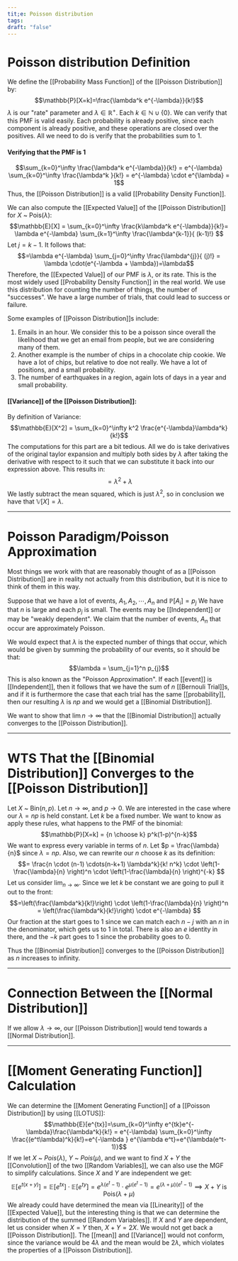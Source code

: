 ```yaml
---
tit;e: Poisson distribution
tags: 
draft: "false"
---
```

# Poisson distribution Definition 

We define the [[Probability Mass Function]] of the [[Poisson Distribution]] by:
$$\mathbb{P}[X=k]=\frac{\lambda^k e^{-\lambda}}{k!}$$
$\lambda$ is our "rate" parameter and $\lambda \in \mathbb{R}^+$. Each $k \in \mathbb{N}\cup \{ 0 \}$. We can verify that this PMF is valid easily. Each probability is already positive, since each component is already positive, and these operations are closed over the positives. All we need to do is verify that the probabilities sum to 1. 

#### Verifying that the PMF is 1 
$$\sum_{k=0}^\infty \frac{\lambda^k e^{-\lambda}}{k!} = e^{-\lambda} \sum_{k=0}^\infty \frac{\lambda^k }{k!} = e^{-\lambda} \cdot e^{\lambda} = 1$$
Thus, the [[Poisson Distribution]] is a valid [[Probability Density Function]]. 

We can also compute the [[Expected Value]] of the [[Poisson Distribution]] for $X$  ~ $\text{Pois}(\lambda)$:
$$\mathbb{E}[X] = \sum_{k=0}^\infty \frac{k\lambda^k e^{-\lambda}}{k!}= \lambda e^{-\lambda} \sum_{k=1}^\infty \frac{\lambda^{k-1}}{ (k-1)!} $$
Let $j=k-1$. It follows that:
$$=\lambda e^{-\lambda} \sum_{j=0}^\infty \frac{\lambda^{j}}{ (j)!} = \lambda \cdot(e^{-\lambda + \lambda})=\lambda$$
Therefore, the [[Expected Value]] of our PMF is $\lambda$, or its rate. This is the most widely used [[Probability Density Function]] in the real world. We use this distribution for counting the number of things, the number of "successes". We have a large number of trials, that could lead to success or failure. 

Some examples of [[Poisson Distribution]]s include:
1. Emails in an hour. We consider this to be a poisson since overall the likelihood that we get an email from people, but we are considering many of them. 
2. Another example is the number of chips in a chocolate chip cookie. We have a lot of chips, but relative to doe not really. We have a lot of positions, and a small probability. 
3. The number of earthquakes in a region, again lots of days in a year and small probability. 

#### [[Variance]] of the [[Poisson Distribution]]:
By definition of Variance:
$$\mathbb{E}[X^2] = \sum_{k=0}^\infty k^2 \frac{e^{-\lambda}\lambda^k}{k!}$$
The computations for this part are a bit tedious. All we do is take derivatives of the original taylor expansion and multiply both sides by $\lambda$ after taking the derivative with respect to it such that we can substitute it back into our expression above. This results in:
$$=\lambda^2 + \lambda$$
We lastly subtract the mean squared, which is just $\lambda^2$, so in conclusion we have that $\mathbb{V}[X]=\lambda$. 

---
# Poisson Paradigm/Poisson Approximation 
Most things we work with that are reasonably thought of as a [[Poisson Distribution]] are in reality not actually from this distribution, but it is nice to think of them in this way. 

Suppose that we have a lot of events, $A_{1},A_{2},\cdots,A_{n}$ and $\mathbb{P}[A_{i}]=p_{j}$ We have that $n$ is large and each $p_{j}$ is small. The events may be [[Independent]] or may be "weakly dependent". We claim that the number of events, $A_{n}$ that occur are approximately Poisson. 

We would expect that $\lambda$ is the expected number of things that occur, which would be given by summing the probability of our events, so it should be that:
$$\lambda = \sum_{j=1}^n p_{j}$$
This is also known as the "Poisson Approximation". If each [[event]] is [[Independent]], then it follows that we have the sum of $n$ [[Bernouli Trial]]s, and if it is furthermore the case that each trial has the same [[probability]], then our resulting $\lambda$ is $np$ and we would get a [[Binomial Distribution]].

We want to show that $\lim{n \to \infty}$ that   the [[Binomial Distribution]] actually converges to the [[Poisson Distribution]]. 

---
# WTS That the [[Binomial Distribution]] Converges to the [[Poisson Distribution]] 
Let $X$ ~ $\text{Bin}(n,p)$. Let $n\to \infty$, and $p \to 0$. We are interested in the case where our $\lambda = np$ is held constant. Let $k$ be a fixed number. We want to know as apply these rules, what happens to the PMF of the binomial:
$$\mathbb{P}[X=k] = {n \choose k} p^k(1-p)^{n-k}$$
We want to express every variable in terms of $n$. Let $p = \frac{\lambda}{n}$ since $\lambda = np$. Also, we can rewrite our $n$ choose $k$ as its definition:
$$= \frac{n \cdot (n-1)  \cdots(n-k+1) \lambda^k}{k! n^k} \cdot \left(1-\frac{\lambda}{n} \right)^n \cdot \left(1-\frac{\lambda}{n} \right)^{-k}  $$
Let us consider  $\lim_{n \to \infty}$. Since we let $k$ be constant we are going to pull it out to the front:
$$=\left(\frac{\lambda^k}{k!}\right) \cdot \left(1-\frac{\lambda}{n} \right)^n =  \left(\frac{\lambda^k}{k!}\right) \cdot e^{-\lambda} $$
Our fraction at the start goes to 1 since we can match each $n-j$ with an $n$ in the denominator, which gets us to $1$ in total. There is also an $e$ identity in there, and the $-k$ part goes to $1$ since the probability goes to 0. 

Thus the [[Binomial Distribution]] converges to the [[Poisson Distribution]] as $n$ increases to infinity. 

---
# Connection Between the [[Normal Distribution]] 
If we allow $\lambda \to \infty$, our [[Poisson Distribution]] would tend towards a [[Normal Distribution]]. 

---
# [[Moment Generating Function]] Calculation
We can determine the [[Moment Generating Function]] of a [[Poisson Distribution]] by using [[LOTUS]]:
$$\mathbb{E}[e^{tx}]=\sum_{k=0}^\infty e^{tk}e^{-\lambda}\frac{\lambda^k}{k!} = e^{-\lambda} \sum_{k=0}^\infty \frac{(e^t\lambda)^k}{k!}=e^{-\lambda } e^{\lambda e^t}=e^{\lambda(e^t-1)}$$
If we let $X$ ~ $Pois(\lambda)$, $Y$ ~ $Pois(\mu)$, and we want to find $X+Y$ the [[Convolution]] of the two [[Random Variables]], we can also use the MGF to simplify calculations. Since $X$ and $Y$ are independent we get:
$$\mathbb{E}[e^{t(x+y)}]=\mathbb{E}[e^{tx}]\cdot \mathbb{E}[e^{ty}]=e^{\lambda(e^t-1)} \cdot e^{\mu(e^t-1)}=e^{(\lambda + \mu)(e^t-1)} \implies X+Y \text{ is Pois}(\lambda + \mu) $$
We already could have determined the mean via [[Linearity]] of the [[Expected Value]], but the interesting thing is that we can determine the distribution of the summed [[Random Variables]].   If $X$ and $Y$ are dependent, let us consider when $X=Y$ then, $X+Y=2X$. We would not get back a [[Poisson Distribution]]. The [[mean]] and [[Variance]] would not conform, since the variance would be $4\lambda$ and the mean would be $2\lambda$, which violates the properties of a [[Poisson Distribution]]. 